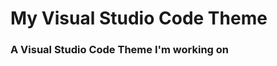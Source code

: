 # My Visual Studio Code Theme
### A Visual Studio Code Theme I'm working on

<!-- # ToDo
[ ] a lot -->
